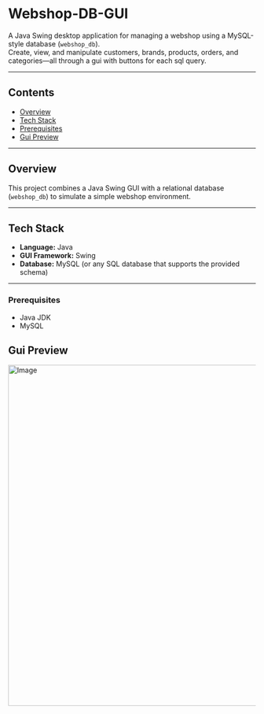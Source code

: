 # Webshop-DB-GUI

A Java Swing desktop application for managing a webshop using a MySQL-style database (`webshop_db`).  
Create, view, and manipulate customers, brands, products, orders, and categories—all through a gui with buttons for each sql query.

---

##  Contents

- [Overview](#overview)  
- [Tech Stack](#tech-stack)  
- [Prerequisites](#prerequisites)  
- [Gui Preview](#gui-preview)

---
##  Overview

This project combines a Java Swing GUI with a relational database (`webshop_db`) to simulate a simple webshop environment.

---

##  Tech Stack

- **Language:** Java  
- **GUI Framework:** Swing  
- **Database:** MySQL (or any SQL database that supports the provided schema)  

---

### Prerequisites

- Java JDK 
- MySQL

## Gui Preview
<img width="786" height="693" alt="Image" src="https://github.com/user-attachments/assets/715523c2-6b91-4e15-8022-55a87740d2ec" />
